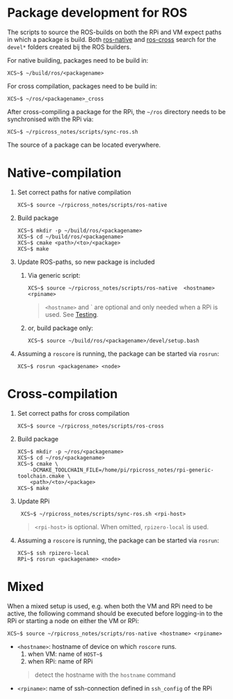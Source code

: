# Package development for ROS

The scripts to source the ROS-builds on both the RPi and VM expect paths in which a package is build. 
Both [ros-native](scripts/ros-native) and [ros-cross](scripts/ros-cross) search for the `devel*` folders created bij the ROS builders.

For native building, packages need to be build in:
```
XCS~$ ~/build/ros/<packagename>
```

For cross compilation, packages need to be build in:
```
XCS~$ ~/ros/<packagename>_cross
```

After cross-compiling a package for the RPi, the `~/ros` directory needs to be synchronised with the RPi via:
```
XCS~$ ~/rpicross_notes/scripts/sync-ros.sh
```

The source of a package can be located everywhere.

# Native-compilation

1. Set correct paths for native compilation
    ```
    XCS~$ source ~/rpicross_notes/scripts/ros-native
    ```
1. Build package
    ```
    XCS~$ mkdir -p ~/build/ros/<packagename> 
    XCS~$ cd ~/build/ros/<packagename>
    XCS~$ cmake <path>/<to>/<package>
    XCS~$ make
    ```
1. Update ROS-paths, so new package is included
    1. Via generic script:
        ```
        XCS~$ source ~/rpicross_notes/scripts/ros-native  <hostname> <rpiname>
        ```
        > `<hostname>` and `<rpiname> are optional and only needed when a RPi is used. See [Testing](10-ros-remote.md#testing).
        
    1. or, build package only:
        ```
        XCS~$ source ~/build/ros/<packagename>/devel/setup.bash
        ```
1. Assuming a `roscore` is running, the package can be started via `rosrun`:
    ```
    XCS~$ rosrun <packagename> <node>
    ```
        
# Cross-compilation

1. Set correct paths for cross compilation
    ```
    XCS~$ source ~/rpicross_notes/scripts/ros-cross
    ```
1. Build package
    ```
    XCS~$ mkdir -p ~/ros/<packagename> 
    XCS~$ cd ~/ros/<packagename>
    XCS~$ cmake \
        -DCMAKE_TOOLCHAIN_FILE=/home/pi/rpicross_notes/rpi-generic-toolchain.cmake \
        <path>/<to>/<package>
    XCS~$ make
    ```
1. Update RPi
    ```
     XCS~$ ~/rpicross_notes/scripts/sync-ros.sh <rpi-host>
    ```
    > `<rpi-host>` is optional. When omitted, `rpizero-local` is used.
    
1. Assuming a `roscore` is running, the package can be started via `rosrun`:
    ```
    XCS~$ ssh rpizero-local
    RPi~$ rosrun <packagename> <node>
    ```
    
# Mixed

When a mixed setup is used, e.g. when both the VM and RPi need to be active, 
the following command should be executed before logging-in to the RPi or starting a node on either the VM or RPi:
```
XCS~$ source ~/rpicross_notes/scripts/ros-native <hostname> <rpiname>
```
- `<hostname>`: hostname of device on which `roscore` runs.
    1. when VM: name of `HOST~$`
    1. when RPi: name of RPi
    > detect the hostname with the `hostname` command
- `<rpiname>`: name of ssh-connection defined in `ssh_config` of the RPi

